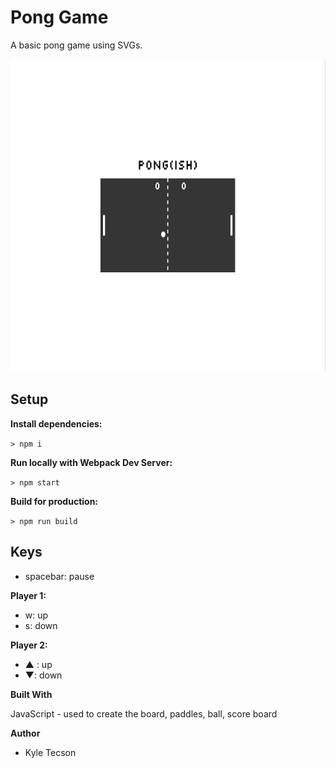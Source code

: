 # Pong Game

A basic pong game using SVGs.

<img src="./screenshots/pong-screenshot.png" alt="pong screenshot" width="800px" height="500px">

## Setup

**Install dependencies:**

`> npm i`

**Run locally with Webpack Dev Server:**

`> npm start`

**Build for production:**

`> npm run build`

## Keys

- spacebar: pause

**Player 1:**

- w: up
- s: down

**Player 2:**

- ▲ : up
- ▼: down

**Built With**

JavaScript - used to create the board, paddles, ball, score board

**Author**

- Kyle Tecson
